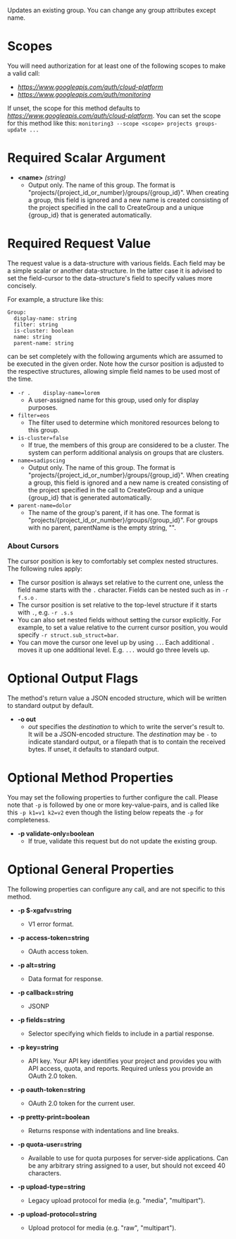 Updates an existing group. You can change any group attributes except name.
# Scopes

You will need authorization for at least one of the following scopes to make a valid call:

* *https://www.googleapis.com/auth/cloud-platform*
* *https://www.googleapis.com/auth/monitoring*

If unset, the scope for this method defaults to *https://www.googleapis.com/auth/cloud-platform*.
You can set the scope for this method like this: `monitoring3 --scope <scope> projects groups-update ...`
# Required Scalar Argument
* **&lt;name&gt;** *(string)*
    - Output only. The name of this group. The format is &#34;projects/{project_id_or_number}/groups/{group_id}&#34;. When creating a group, this field is ignored and a new name is created consisting of the project specified in the call to CreateGroup and a unique {group_id} that is generated automatically.
# Required Request Value

The request value is a data-structure with various fields. Each field may be a simple scalar or another data-structure.
In the latter case it is advised to set the field-cursor to the data-structure's field to specify values more concisely.

For example, a structure like this:
```
Group:
  display-name: string
  filter: string
  is-cluster: boolean
  name: string
  parent-name: string

```

can be set completely with the following arguments which are assumed to be executed in the given order. Note how the cursor position is adjusted to the respective structures, allowing simple field names to be used most of the time.

* `-r .    display-name=lorem`
    - A user-assigned name for this group, used only for display purposes.
* `filter=eos`
    - The filter used to determine which monitored resources belong to this group.
* `is-cluster=false`
    - If true, the members of this group are considered to be a cluster. The system can perform additional analysis on groups that are clusters.
* `name=sadipscing`
    - Output only. The name of this group. The format is &#34;projects/{project_id_or_number}/groups/{group_id}&#34;. When creating a group, this field is ignored and a new name is created consisting of the project specified in the call to CreateGroup and a unique {group_id} that is generated automatically.
* `parent-name=dolor`
    - The name of the group&#39;s parent, if it has one. The format is &#34;projects/{project_id_or_number}/groups/{group_id}&#34;. For groups with no parent, parentName is the empty string, &#34;&#34;.


### About Cursors

The cursor position is key to comfortably set complex nested structures. The following rules apply:

* The cursor position is always set relative to the current one, unless the field name starts with the `.` character. Fields can be nested such as in `-r f.s.o` .
* The cursor position is set relative to the top-level structure if it starts with `.`, e.g. `-r .s.s`
* You can also set nested fields without setting the cursor explicitly. For example, to set a value relative to the current cursor position, you would specify `-r struct.sub_struct=bar`.
* You can move the cursor one level up by using `..`. Each additional `.` moves it up one additional level. E.g. `...` would go three levels up.


# Optional Output Flags

The method's return value a JSON encoded structure, which will be written to standard output by default.

* **-o out**
    - *out* specifies the *destination* to which to write the server's result to.
      It will be a JSON-encoded structure.
      The *destination* may be `-` to indicate standard output, or a filepath that is to contain the received bytes.
      If unset, it defaults to standard output.
# Optional Method Properties

You may set the following properties to further configure the call. Please note that `-p` is followed by one 
or more key-value-pairs, and is called like this `-p k1=v1 k2=v2` even though the listing below repeats the
`-p` for completeness.

* **-p validate-only=boolean**
    - If true, validate this request but do not update the existing group.

# Optional General Properties

The following properties can configure any call, and are not specific to this method.

* **-p $-xgafv=string**
    - V1 error format.

* **-p access-token=string**
    - OAuth access token.

* **-p alt=string**
    - Data format for response.

* **-p callback=string**
    - JSONP

* **-p fields=string**
    - Selector specifying which fields to include in a partial response.

* **-p key=string**
    - API key. Your API key identifies your project and provides you with API access, quota, and reports. Required unless you provide an OAuth 2.0 token.

* **-p oauth-token=string**
    - OAuth 2.0 token for the current user.

* **-p pretty-print=boolean**
    - Returns response with indentations and line breaks.

* **-p quota-user=string**
    - Available to use for quota purposes for server-side applications. Can be any arbitrary string assigned to a user, but should not exceed 40 characters.

* **-p upload-type=string**
    - Legacy upload protocol for media (e.g. &#34;media&#34;, &#34;multipart&#34;).

* **-p upload-protocol=string**
    - Upload protocol for media (e.g. &#34;raw&#34;, &#34;multipart&#34;).
